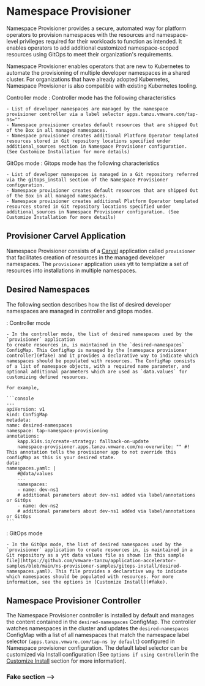 # Namespace Provisioner

Namespace Provisioner provides a secure, automated way for platform operators to provision
namespaces with the resources and namespace-level privileges required for their workloads to
function as intended. It enables operators to add additional customized namespace-scoped resources
using GitOps to meet their organization's requirements.

Namespace Provisioner enables operators that are new to Kubernetes to automate the provisioning of
multiple developer namespaces in a shared cluster. For organizations that have already adopted
Kubernetes, Namespace Provisioner is also compatible with existing Kubernetes tooling.

Controller mode : Controller mode has the following characteristics

    - List of developer namespaces are managed by the namespace provisioner controller via a label selector apps.tanzu.vmware.com/tap-ns=""
    - Namespace provisioner creates default resources that are shipped Out of the Box in all managed namespaces.
    - Namespace provisioner creates additional Platform Operator templated resources stored in Git repository locations specified under additional_sources section in Namespace Provisioner configuration. (See Customize Installation for more details)

GitOps mode : Gitops mode has the following characteristics

    - List of developer namespaces is managed in a Git repository referred via the gitops_install section of the Namespace Provisioner configuration.
    - Namespace provisioner creates default resources that are shipped Out of the Box in all managed namespaces.
    - Namespace provisioner creates additional Platform Operator templated resources stored in Git repository locations specified under additional_sources in Namespace Provisioner configuration. (See Customize Installation for more details)

## Provisioner Carvel Application

Namespace Provisioner consists of a
[Carvel](https://carvel.dev/kapp-controller/docs/latest/app-overview/) application called
`provisioner` that facilitates creation of resources in the managed developer namespaces. The
`provisioner` application uses ytt to templatize a set of resources into installations in multiple
namespaces.

## Desired Namespaces

The following section describes how the list of desired developer namespaces are managed in
controller and gitops modes.

: Controller mode

    - In the controller mode, the list of desired namespaces used by the `provisioner` application
    to create resources in, is maintained in the `desired-namespaces` ConfigMap. This ConfigMap is managed by the [namespace provisioner controller](#fake) and it provides a declarative way to indicate which namespaces should be populated with resources. The ConfigMap consists of a list of namespace objects, with a required name parameter, and optional additional parameters which are used as `data.values` for customizing defined resources.

    For example,

    ```console
    ---
    apiVersion: v1
    kind: ConfigMap
    metadata:
    name: desired-namespaces
    namespace: tap-namespace-provisioning
    annotations:
        kapp.k14s.io/create-strategy: fallback-on-update
        namespace-provisioner.apps.tanzu.vmware.com/no-overwrite: "" #! This annotation tells the provisioner app to not override this configMap as this is your desired state.
    data:
    namespaces.yaml: |
        #@data/values
        ---
        namespaces:
        - name: dev-ns1
        # additional parameters about dev-ns1 added via label/annotations or GitOps
        - name: dev-ns2
        # additional parameters about dev-ns1 added via label/annotations or GitOps
    ```

: GitOps mode

    - In the GitOps mode, the list of desired namespaces used by the `provisioner` application to create resources in, is maintained in a Git repository as a ytt data values file as shown [in this sample file](https://github.com/vmware-tanzu/application-accelerator-samples/blob/main/ns-provisioner-samples/gitops-install/desired-namespaces.yaml). This file provides a declarative way to indicate which namespaces should be populated with resources. For more information, see the options in [Customize Install](#fake).

## Namespace Provisioner Controller

The Namespace Provisioner controller is installed by default and manages the content contained in
the `desired-namespaces` ConfigMap. The controller watches namespaces in the cluster and updates the
`desired-namespaces` ConfigMap with a list of all namespaces that match the namespace label selector
`(apps.tanzu.vmware.com/tap-ns by default`) configured in Namespace provisioner configuration. The
default label selector can be customized via Install configuration (See `Options if using
Controller`in the [Customize Install](#fake) section for more information).

### <a id="fake"></a>Fake section -->
